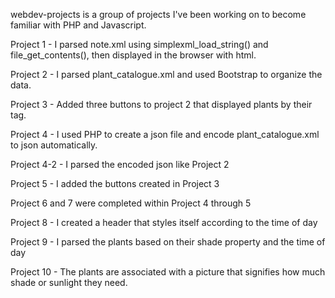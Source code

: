 webdev-projects is a group of projects I've been working on to become familiar with PHP and Javascript.

Project 1 - I parsed note.xml using simplexml_load_string() and file_get_contents(), then displayed in the browser with html.

Project 2 - I parsed plant_catalogue.xml and used Bootstrap to organize the data.

Project 3 - Added three buttons to project 2 that displayed plants by their <LIGHT> tag.

Project 4 - I used PHP to create a json file and encode plant_catalogue.xml to json automatically.

Project 4-2 - I parsed the encoded json like Project 2

Project 5 - I added the buttons created in Project 3

Project 6 and 7 were completed within Project 4 through 5

Project 8 - I created a header that styles itself according to the time of day

Project 9 - I parsed the plants based on their shade property and the time of day

Project 10 - The plants are associated with a picture that signifies how much shade or sunlight they need.
